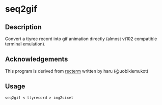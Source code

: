 seq2gif
=======

Description
------------

Convert a ttyrec record into gif animation directly
(almost vt102 compatible terminal emulation).


Acknowledgements
----------------

This program is derived from [recterm](https://github.com/uobikiemukot/recterm) written by haru <uobikiemukot at gmail dot com> (@uobikiemukot)

Usage
-----

```
seq2gif < ttyrecord > img2sixel
```

